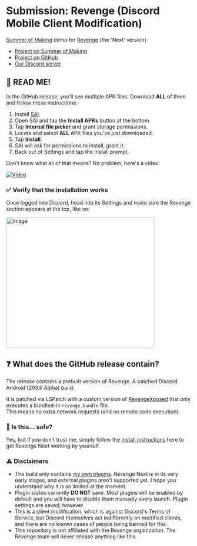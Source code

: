 # Submission: Revenge (Discord Mobile Client Modification)

[Summer of Making](https://summer.hack.club/coo) demo for [Revenge](https://github.com/revenge-mod) (the 'Next' version).

- [Project on Summer of Making](https://summer.hackclub.com/projects/6412)
- [Project on GitHub](https://github.com/revenge-mod/revenge-bundle-next)
- [Our Discord server](https://discord.com/invite/ddcQf3s2Uq)

## 🛑 READ ME!

In the GitHub release, you'll see multiple APK files. Download **ALL** of them and follow these instructions:

1. Install [SAI](https://github.com/Aefyr/SAI/releases/tag/4.5).
2. Open SAI and tap the **Install APKs** button at the bottom.
3. Tap **Internal file picker** and grant storage permissions.
4. Locate and select **ALL** APK files you've just downloaded.
5. Tap **Install**.
6. SAI will ask for permissions to install, grant it.
7. Back out of Settings and tap the Install prompt.

Don't know what all of that means? No problem, here's a video:

[![Video](https://github.com/user-attachments/assets/aa08f7f5-d060-4e10-9fd1-13b0f14fca29)](https://github.com/user-attachments/assets/aa08f7f5-d060-4e10-9fd1-13b0f14fca29)

### ✅ Verify that the installation works

Once logged into Discord, head into its Settings and make sure the Revenge section appears at the top, like so:

<img width="403" height="355" alt="image" src="https://github.com/user-attachments/assets/8b8fd62f-3013-494b-b686-93f23a58a6c0" />

## ❓ What does the GitHub release contain?

The release contains a prebuilt version of Revenge. A patched Discord Android (293.6 Alpha) build.

It is patched via LSPatch with a custom version of [RevengeXposed](https://github.com/revenge-mod/revenge-xposed) that only executes a bundled-in `revenge.bundle` file.  
This means no extra network requests (and no remote code execution).

### 🤔 Is this... safe?

Yes, but if you don't trust me, simply follow the [install instructions](https://github.com/revenge-mod/revenge-bundle-next?tab=readme-ov-file#%EF%B8%8F-download) here to get Revenge Next working by yourself.

### ⚠️ Disclaimers

- The build only contains [my own plugins](https://github.com/PalmDevs/revenge-next-plugins). Revenge Next is in its very early stages, and external plugins aren't supported yet. I hope you understand why it is so limited at the moment.
- Plugin states currently **DO NOT** save. Most plugins will be enabled by default and you will have to disable them manually every launch. Plugin settings are saved, however.
- This is a client modification, which is against Discord's Terms of Service, but Discord themselves act indifferently on modified clients, and there are no known cases of people being banned for this.
- This repository is not affiliated with the Revenge organization. The Revenge team will never release anything like this.
